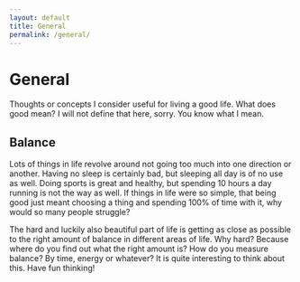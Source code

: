 ```yaml
---
layout: default
title: General
permalink: /general/
---
```


# General 

Thoughts or concepts I consider useful for living a good life. What does good mean? I will not define that here, sorry. You know what I mean.

## Balance 

Lots of things in life revolve around not going too much into one direction or another. Having no sleep is certainly bad, but sleeping all day is of no use as well. Doing sports is great and healthy, but spending 10 hours a day running is not the way as well. If things in life were so simple, that being good just meant choosing a thing and spending 100% of time with it, why would so many people struggle?

The hard and luckily also beautiful part of life is getting as close as possible to the right amount of balance in different areas of life. Why hard? Because where do you find out what the right amount is? How do you measure balance? By time, energy or whatever? It is quite interesting to think about this. Have fun thinking!